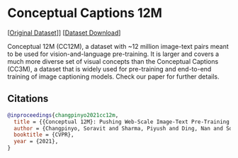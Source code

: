 # Conceptual Captions 12M

[[Original Dataset](https://github.com/google-research-datasets/conceptual-12m)]] [[Dataset Download](https://depia.wiki/files/cc12m.jsonl.zst)]

Conceptual 12M (CC12M), a dataset with ~12 million image-text pairs meant to be used for vision-and-language pre-training. It is larger and covers a much more diverse set of visual concepts than the Conceptual Captions (CC3M), a dataset that is widely used for pre-training and end-to-end training of image captioning models. Check our paper for further details.

## Citations

```bibtex
@inproceedings{changpinyo2021cc12m,
  title = {{Conceptual 12M}: Pushing Web-Scale Image-Text Pre-Training To Recognize Long-Tail Visual Concepts},
  author = {Changpinyo, Soravit and Sharma, Piyush and Ding, Nan and Soricut, Radu},
  booktitle = {CVPR},
  year = {2021},
}
```
